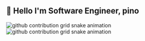 ## 👋 Hello I'm Software Engineer, pino

![github contribution grid snake animation](https://github.com/pinomaker-hoo/pinomaker-hoo/output/github-contribution-grid-snake-dark.svg#gh-dark-mode-only)
![github contribution grid snake animation](https://github.com/pinomaker-hoo/pinomaker-hoo/output/github-contribution-grid-snake.svg#gh-light-mode-only)

<div>
<!--   <img src="https://capsule-render.vercel.app/api?type=wave&color=auto&height=100&section=header&text=Pinomaker&fontSize=90" /> -->
<!--   <h3>👋 Hello I'm Software Engineer, pino</h3> -->

<!--  <a href="#">
  <img height=200 align="center" src="https://my-stats-43gk.vercel.app/api?username=pinomaker-hoo&show_icons=true&theme=radical&hide=contribs,issues&show=discussions_answered&rank_icon=github&include_all_commits=true&card_width=150" />
</a>
<a href="#">
  <img height=200 align="center" src="https://my-stats-43gk.vercel.app/api/top-langs/?username=pinomaker-hoo&hide=html,scss,css&langs_count=8&layout=compact&theme=radical&card_width=150" />
</a>

<img align="left" height=202 src="https://github-readme-streak-stats-git-main-davids-projects-ad77adcc.vercel.app/?user=pinomaker-hoo&theme=radical"/>
<img align="left" height=97 src="https://github-profile-trophy.vercel.app/?username=pinomaker-hoo&theme=radical&no-frame=true&title=Stars,Followers,Commits&column=-1"/>



<a href=#><img src="contributions.svg"></a>

<p align="center">
  Visitor count<br>
  <img src="https://profile-counter.glitch.me/_blocage/count.svg" />
</p>
-->
<!--   <br />
  <br />
  <a href = "https://www.instagram.com/pino._.hoo/">
    <img src="https://img.shields.io/badge/instagram-purple?style=flat-square&logo=Instagram&logoColor=white"/>
  </a>
  <a href = "https://pinomaker.com/">
    <img src="https://img.shields.io/badge/Blog-orange?style=flat-square&logo=Blogger&logoColor=white"/>
  </a>
  <a href = "https://invincible-governor-a3a.notion.site/d750138feb2e423181604d3522c3350d?pvs=4">
    <img src ="https://img.shields.io/badge/Profile-%23C21325?style=flat-square&logo=Notion&logoColor=white" />
  </a> -->
<!--   <p>🌏 서비스 관점에서 개발하고자 노력하는 서비스 개발자 입니다. 🌏</p>
  <br />
  <p>💻 효율을 중시하고자 노력하는 서비스 개발자 입니다. 💻</p>
  <br />
  <p>📈 성장을 중요하게 생각하는 서비스 개발자 입니다. 📈</p>
  <br />
  <p>👩‍👩‍👧 다양한 경험을 통해 협업을 중시하는 서비스 개발자 입니다. 👩‍👩‍👧</p>
  <br />
  <br /> -->
<!--   <img src="https://server.dooboo.io/github-stats-advanced/pinomaker-hoo" height="400px" /> -->
<!--   <span>
    <img src="https://github-readme-stats.vercel.app/api?username=pinomaker-hoo" />
  </span> -->
<!--   <span>
    <img src="https://github-readme-stats.vercel.app/api/top-langs/?username=pinomaker-hoo&langs_count=2&theme=dark" />
  </span> -->
<!--   <br /> -->
<!--   <br /> -->
<!--     <span> -->
<!--     <h3>💾 Server.</h3>
    <img src= "https://img.shields.io/badge/NodeJS-31B025?style=flat-square&logo=Node.js&logoColor=white"/>
    <img src ="https://img.shields.io/badge/Express-grey.svg?style=flat-square&logo=Express&logoColor=white"/> 
    <img src ="https://img.shields.io/badge/NestJS-%23E0234E.svg?style=flat-square&logo=nestjs&logoColor=white"/>
    <img src ="https://img.shields.io/badge/Typeorm-blue?style=flat-square&logo=Sequelize&logoColor=white" /> -->
<!--     <br /> -->
<!--     <img src ="https://img.shields.io/badge/Sequelize-blue?style=flat-square&logo=Sequelize&logoColor=white" /> -->
<!--     <img src ="https://img.shields.io/badge/Spring-green?style=flat-square&logo=Spring&logoColor=white" /> -->
<!--     <img src ="https://img.shields.io/badge/JPA-green?style=flat-square&logo=Jameson&logoColor=white" /> -->
<!--     <img src ="https://img.shields.io/badge/Mybatis-purple?style=flat-square&logo=Jameson&logoColor=white" /> -->
<!--     <br />
    <br />
    <img src ="https://img.shields.io/badge/MySQL-orange.svg?style=flat-square&logo=mysql&logoColor=white" /> 
    <img src ="https://img.shields.io/badge/AWS-orange.svg?style=flat-square&logo=Amazon AWS&logoColor=white" />  -->
<!--   </span> -->
<!--   <span> -->
<!--     <h3>🏝️ Language 🏝️</h3>
    <img src= "https://img.shields.io/badge/JavaScript-F4D53E?style=flat-square&logo=JavaScript&logoColor=white"/>
    <img src= "https://img.shields.io/badge/Typescript-%23007ACC.svg?style=flat-square&logo=TypeScript&logoColor=white"/> -->
<!--     <h3>📺 Client.</h3> -->
<!--     <img src ="https://img.shields.io/badge/React-blue?style=flat-square&logo=React&logoColor=white"/>    -->
<!--     <img src ="https://img.shields.io/badge/React Native-blue?style=flat-square&logo=React&logoColor=white"/>    -->
<!--     <img src ="https://img.shields.io/badge/Redux-purple?style=flat-square&logo=Redux&logoColor=white"/> -->
<!--     <img src ="https://img.shields.io/badge/Next.js-blue?style=flat-square&logo=Next.js&logoColor=white" /> -->
<!--   </span> -->
<!--   <br />
  <br />
  <br />
  <div>
    <img src="./profile-3d-contrib/profile-night-rainbow.svg" width="30%"/>
  </div> -->
</div>
